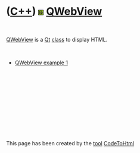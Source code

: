



 

 

 

 

 

([C++](Cpp.htm)) ![Qt](PicQt.png) [QWebView](CppQWebView.htm)
=============================================================

 

[QWebView](CppQWebView.htm) is a [Qt](CppQt.htm) [class](CppClass.htm)
to display HTML.

 

-   [QWebView example 1](CppQWebViewExample1.htm)

 

 

 

 

 





 




This page has been created by the [tool](Tools.htm)
[CodeToHtml](ToolCodeToHtml.htm)
